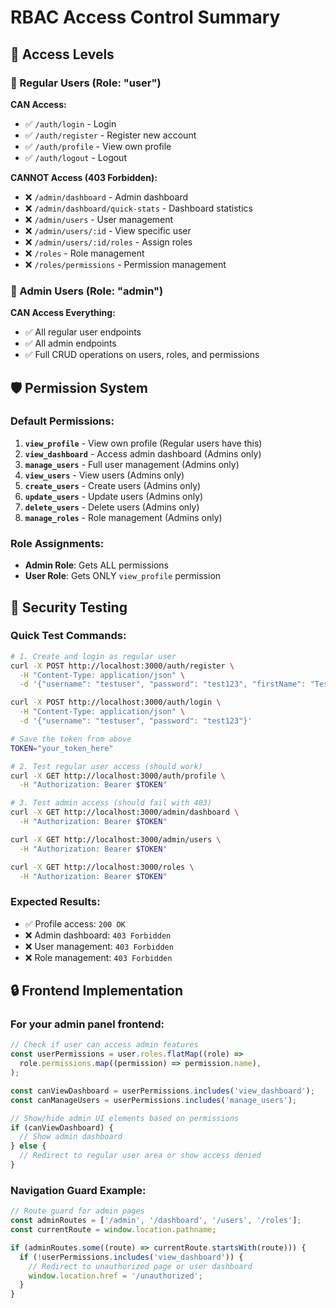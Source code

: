 # RBAC Access Control Summary

## 🔐 Access Levels

### 👤 Regular Users (Role: "user")

**CAN Access:**

- ✅ `/auth/login` - Login
- ✅ `/auth/register` - Register new account
- ✅ `/auth/profile` - View own profile
- ✅ `/auth/logout` - Logout

**CANNOT Access (403 Forbidden):**

- ❌ `/admin/dashboard` - Admin dashboard
- ❌ `/admin/dashboard/quick-stats` - Dashboard statistics
- ❌ `/admin/users` - User management
- ❌ `/admin/users/:id` - View specific user
- ❌ `/admin/users/:id/roles` - Assign roles
- ❌ `/roles` - Role management
- ❌ `/roles/permissions` - Permission management

### 👑 Admin Users (Role: "admin")

**CAN Access Everything:**

- ✅ All regular user endpoints
- ✅ All admin endpoints
- ✅ Full CRUD operations on users, roles, and permissions

## 🛡️ Permission System

### Default Permissions:

1. **`view_profile`** - View own profile (Regular users have this)
2. **`view_dashboard`** - Access admin dashboard (Admins only)
3. **`manage_users`** - Full user management (Admins only)
4. **`view_users`** - View users (Admins only)
5. **`create_users`** - Create users (Admins only)
6. **`update_users`** - Update users (Admins only)
7. **`delete_users`** - Delete users (Admins only)
8. **`manage_roles`** - Role management (Admins only)

### Role Assignments:

- **Admin Role**: Gets ALL permissions
- **User Role**: Gets ONLY `view_profile` permission

## 🧪 Security Testing

### Quick Test Commands:

```bash
# 1. Create and login as regular user
curl -X POST http://localhost:3000/auth/register \
  -H "Content-Type: application/json" \
  -d '{"username": "testuser", "password": "test123", "firstName": "Test", "lastName": "User"}'

curl -X POST http://localhost:3000/auth/login \
  -H "Content-Type: application/json" \
  -d '{"username": "testuser", "password": "test123"}'

# Save the token from above
TOKEN="your_token_here"

# 2. Test regular user access (should work)
curl -X GET http://localhost:3000/auth/profile \
  -H "Authorization: Bearer $TOKEN"

# 3. Test admin access (should fail with 403)
curl -X GET http://localhost:3000/admin/dashboard \
  -H "Authorization: Bearer $TOKEN"

curl -X GET http://localhost:3000/admin/users \
  -H "Authorization: Bearer $TOKEN"

curl -X GET http://localhost:3000/roles \
  -H "Authorization: Bearer $TOKEN"
```

### Expected Results:

- ✅ Profile access: `200 OK`
- ❌ Admin dashboard: `403 Forbidden`
- ❌ User management: `403 Forbidden`
- ❌ Role management: `403 Forbidden`

## 🔒 Frontend Implementation

### For your admin panel frontend:

```javascript
// Check if user can access admin features
const userPermissions = user.roles.flatMap((role) =>
  role.permissions.map((permission) => permission.name),
);

const canViewDashboard = userPermissions.includes('view_dashboard');
const canManageUsers = userPermissions.includes('manage_users');

// Show/hide admin UI elements based on permissions
if (canViewDashboard) {
  // Show admin dashboard
} else {
  // Redirect to regular user area or show access denied
}
```

### Navigation Guard Example:

```javascript
// Route guard for admin pages
const adminRoutes = ['/admin', '/dashboard', '/users', '/roles'];
const currentRoute = window.location.pathname;

if (adminRoutes.some((route) => currentRoute.startsWith(route))) {
  if (!userPermissions.includes('view_dashboard')) {
    // Redirect to unauthorized page or user dashboard
    window.location.href = '/unauthorized';
  }
}
```
